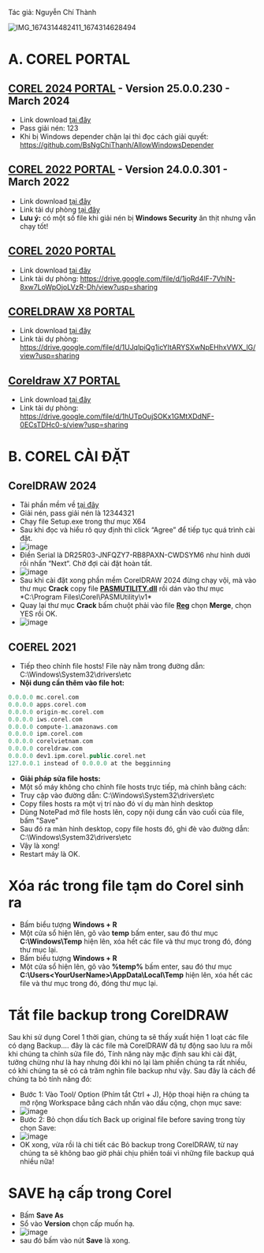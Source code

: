Tác giả: Nguyễn Chí Thành

![IMG_1674314482411_1674314628494](https://user-images.githubusercontent.com/82578024/231749370-cff3f452-4349-46bd-80e4-dd85653ca27f.jpg)

# A. COREL PORTAL #

## [COREL 2024 PORTAL](https://3w7ng6-my.sharepoint.com/:u:/g/personal/driver_3w7ng6_onmicrosoft_com/EWKD7Xpbc9tIhdmedAOLO6YB5C8Vwo7BgeCzgq5055n_DA?e=aBuhWM) - Version 25.0.0.230 - March 2024 ##
- Link download [tại đây](https://3w7ng6-my.sharepoint.com/:u:/g/personal/driver_3w7ng6_onmicrosoft_com/EWKD7Xpbc9tIhdmedAOLO6YB5C8Vwo7BgeCzgq5055n_DA?e=aBuhWM)
- Pass giải nén: 123
- Khi bị Windows depender chặn lại thì đọc cách giải quyết: https://github.com/BsNgChiThanh/AllowWindowsDepender

## [COREL 2022 PORTAL](https://1drv.ms/u/s!AjzhqlUXIkYVgQWTMZh5F8quOz4B?e=53LTzg) - Version 24.0.0.301 - March 2022 ##
- Link download [tại đây](https://1drv.ms/u/s!AjzhqlUXIkYVgQWTMZh5F8quOz4B?e=53LTzg)
- Link tải dự phòng [tại đây](https://terabox.com/s/1ZHDXgogh21YGMvMJVzAwcA)
- **Lưu ý:** có một số file khi giải nén bị **Windows Security** ăn thịt nhưng vẵn chạy tốt!

## [COREL 2020 PORTAL](https://1drv.ms/u/s!AjzhqlUXIkYVgQQjGkJS4plP-ii-?e=wE5er9) ##
- Link download [tại đây](https://1drv.ms/u/s!AjzhqlUXIkYVgQQjGkJS4plP-ii-?e=wE5er9)
- Link tải dự phòng: https://drive.google.com/file/d/1joRd4lF-7VhlN-8xw7LoWpOjoLVzR-Dh/view?usp=sharing

## [CORELDRAW X8 PORTAL](https://1drv.ms/u/s!AjzhqlUXIkYVgQPMq4dosNUTXckW?e=pkiiTr) ##
- Link download [tại đây](https://1drv.ms/u/s!AjzhqlUXIkYVgQPMq4dosNUTXckW?e=pkiiTr)
- Link tải dự phòng: https://drive.google.com/file/d/1UJqlpiQg1icYItARYSXwNpEHhxVWX_lG/view?usp=sharing

## [Coreldraw X7 PORTAL](https://1drv.ms/u/s!AjzhqlUXIkYVgQbJPBDmmGHd79OF?e=PZJKv7) ##
- Link download [tại đây](https://1drv.ms/u/s!AjzhqlUXIkYVgQbJPBDmmGHd79OF?e=PZJKv7)
- Link tải dự phòng: https://drive.google.com/file/d/1hUTpOujSOKx1GMtXDdNF-0ECsTDHc0-s/view?usp=sharing

# B. COREL CÀI ĐẶT #

## CorelDRAW 2024 ##
- Tải phần mềm về [tại đây]()
- Giải nén, pass giải nén là 12344321
- Chạy file Setup.exe trong thư mục X64
- Sau khi đọc và hiểu rõ quy định thì click “Agree” để tiếp tục quá trình cài đặt.
- ![image](https://github.com/user-attachments/assets/4afd1c66-1c8e-498e-9e9b-c43c72af75f0)
- Điền Serial là DR25R03-JNFQZY7-RB8PAXN-CWDSYM6 như hình dưới rồi nhấn “Next“. Chờ đợi cài đặt hoàn tất.
- ![image](https://github.com/user-attachments/assets/d587ce16-7b49-43df-afd9-ad2c94f441f4)
- Sau khi cài đặt xong phần mềm CorelDRAW 2024 đừng chạy vội, mà vào thư mục **Crack** copy file **[PASMUTILITY.dll](https://3w7ng6-my.sharepoint.com/:u:/g/personal/driver_3w7ng6_onmicrosoft_com/EaXyH0mPnqFDsFHKISZcUTwB4wHTDo8NT97X-Of_NPL_JQ?e=pTPhnO)** rồi dán vào thư mục *C:\Program Files\Corel\PASMUtility\v1\*
- Quay lại thư mục **Crack** bấm chuột phải vào file **[Reg](https://3w7ng6-my.sharepoint.com/:u:/g/personal/driver_3w7ng6_onmicrosoft_com/Eb-6hvWyNDNGra3j1D0lLvkBcn05kc952xwJOQ7zkd2NPg?e=XW1DMG)** chọn **Merge**, chọn YES rồi OK.
- ![image](https://github.com/user-attachments/assets/75fd2583-7663-4724-9257-a4eb1003f0db)

## COEREL 2021 ##
- Tiếp theo chỉnh file hosts! File này nằm trong đường dẫn: C:\Windows\System32\drivers\etc
- **Nội dung cần thêm vào file hot:**

```php
0.0.0.0 mc.corel.com
0.0.0.0 apps.corel.com
0.0.0.0 origin-mc.corel.com
0.0.0.0 iws.corel.com
0.0.0.0 compute-1.amazonaws.com  
0.0.0.0 ipm.corel.com
0.0.0.0 corelvietnam.com  
0.0.0.0 coreldraw.com
0.0.0.0 dev1.ipm.corel.public.corel.net 
127.0.0.1 instead of 0.0.0.0 at the begginning
```

- **Giải pháp sửa file hosts:**
- Một số máy không cho chỉnh file hosts trực tiếp, mà chỉnh bằng cách:
- Truy cập vào đường dẫn: C:\Windows\System32\drivers\etc
- Copy files hosts ra một vị trí nào đó ví dụ màn hình desktop
- Dùng NotePad mở file hosts lên, copy nội dung cần vào cuối của file, bấm "Save"
- Sau đó ra màn hình desktop, copy file hosts đó, ghi đè vào đường dẫn: C:\Windows\System32\drivers\etc
- Vậy là xong!
- Restart máy là OK.

# Xóa rác trong file tạm do Corel sinh ra #
- Bấm biểu tượng **Windows + R**
- Một cửa sổ hiện lên, gõ vào **temp** bấm enter, sau đó thư mục **C:\Windows\Temp** hiện lên, xóa hết các file và thư mục trong đó, đóng thư mục lại.
- Bấm biểu tượng **Windows + R**
- Một cửa sổ hiện lên, gõ vào **%temp%** bấm enter, sau đó thư mục **C:\Users\<YourUserName>\AppData\Local\Temp** hiện lên, xóa hết các file và thư mục trong đó, đóng thư mục lại.

# Tắt file backup trong CorelDRAW #

Sau khi sử dụng Corel 1 thời gian, chúng ta sẽ thấy xuất hiện 1 loạt các file có dạng Backup…. đây là các file mà CorelDRAW đã tự động sao lưu ra mỗi khi chúng ta chỉnh sửa file đó, Tính năng này mặc định sau khi cài đặt, tưởng chừng như là hay nhưng đôi khi nó lại làm phiền chúng ta rất nhiều, có khi chúng ta sẽ có cả trăm nghìn file backup như vậy. Sau đây là cách để chúng ta bỏ tính năng đó:

- Bước 1: Vào Tool/ Option (Phím tắt Ctrl + J), Hộp thoại hiện ra chúng ta mở rộng Workspace bằng cách nhấn vào dấu cộng, chọn mục save:
- ![image](https://github.com/BsNgChiThanh/Kich-hoat-Corel/assets/82578024/20b1a7d7-1445-48b8-aa6b-40412440d188)
- Bước 2: Bỏ chọn dấu tích Back up original file before saving trong tùy chọn Save:
- ![image](https://github.com/BsNgChiThanh/Kich-hoat-Corel/assets/82578024/5500aa2e-7b9b-4b4a-9136-59d653e7dc43)
- OK xong, vừa rồi là chi tiết các Bỏ backup trong CorelDRAW, từ nay chúng ta sẽ không bao giờ phải chịu phiền toái vì những file backup quá nhiều nữa!

# SAVE hạ cấp trong Corel #
- Bấm **Save As**
- Sổ vào **Version** chọn cấp muốn hạ.
- ![image](https://github.com/user-attachments/assets/79358426-9fc6-46e1-88bc-1fa49a68c77e)
- sau đó bấm vào nút **Save** là xong.
